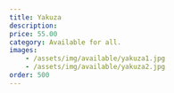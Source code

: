 ```yaml
---
title: Yakuza
description: 
price: 55.00
category: Available for all.
images: 
    - /assets/img/available/yakuza1.jpg
    - /assets/img/available/yakuza2.jpg
order: 500
---
```

